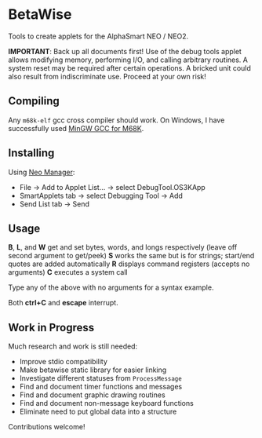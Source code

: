 BetaWise
========
Tools to create applets for the AlphaSmart NEO / NEO2.

**IMPORTANT**: Back up all documents first! Use of the debug tools applet
allows modifying memory, performing I/O, and calling arbitrary routines. A
system reset may be required after certain operations. A bricked unit could
also result from indiscriminate use. Proceed at your own risk!

Compiling
---------
Any `m68k-elf` gcc cross compiler should work. On Windows, I have successfully
used [MinGW GCC for M68K](https://sourceforge.net/projects/mingw-gcc-68k-elf/).

Installing
----------
Using [Neo Manager](https://support.renaissance.com/techkb/techkb/13002475e.asp):
* File → Add to Applet List... → select DebugTool.OS3KApp
* SmartApplets tab → select Debugging Tool → Add
* Send List tab → Send

Usage
-----
**B**, **L**, and **W** get and set bytes, words, and longs respectively (leave off second argument to get/peek)
**S** works the same but is for strings; start/end quotes are added automatically
**R** displays command registers (accepts no arguments)
**C** executes a system call

Type any of the above with no arguments for a syntax example.

Both **ctrl+C** and **escape** interrupt.

Work in Progress
----------------
Much research and work is still needed:
* Improve stdio compatibility
* Make betawise static library for easier linking
* Investigate different statuses from `ProcessMessage`
* Find and document timer functions and messages
* Find and document graphic drawing routines
* Find and document non-message keyboard functions
* Eliminate need to put global data into a structure

Contributions welcome!
